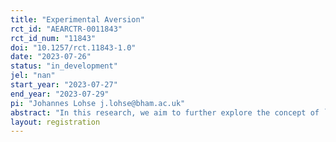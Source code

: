 ```yaml
---
title: "Experimental Aversion"
rct_id: "AEARCTR-0011843"
rct_id_num: "11843"
doi: "10.1257/rct.11843-1.0"
date: "2023-07-26"
status: "in_development"
jel: "nan"
start_year: "2023-07-27"
end_year: "2023-07-29"
pi: "Johannes Lohse j.lohse@bham.ac.uk"
abstract: "In this research, we aim to further explore the concept of `experiment aversion`: Individuals appear more likely to object on moral grounds to a randomisation between two policies affecting others than to each policy alone. Our further exploration is motivated by contrasting findings. Previous work using a vignette design (Meyer et al, 2019) found evidence in favour of experiment aversion. Our own subsequent work, a pre-registered non-hypothetical experiment found no supporting evidence. We hypothesize that the diverging findings are driven by the fact that in the non-hypothetical experiment, individuals’ experimental payoffs are linked to learning from policy evidence. To test this hypothesis, we propose a follow-up study that employs a vignette design similar to Meyer et al. (2019). Each vignette describes a situation in which a decision maker has to decide between implementing a policy A, a policy B or to conduct a randomized experiment between both policies (A/B) before making a final choice between A and B. In a departure from previous designs, participating individuals are allocated, between subjects, to three different conditions. The baseline condition conceptually replicates Meyer et al. (2019) by asking participants to rate the  moral appropriateness of implementing policies A, B, or a randomization of A/B. In the two treatment conditions we ask participants to indicate instead how the decision maker should act (Treatment 1) or to chose how they would act themselves in lieu of the decision maker (Treatment 2). Examining variations in experimental aversion across these three conditions will help determine whether individuals rate the instrumental value of learning from randomization higher than their possible moral objection."
layout: registration
---
```



